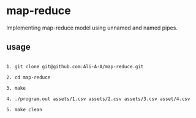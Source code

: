 # map-reduce

Implementing map-reduce model using unnamed and named pipes.

## usage

```

1. git clone git@github.com:Ali-A-A/map-reduce.git

2. cd map-reduce

3. make 

4. ./program.out assets/1.csv assets/2.csv assets/3.csv asset/4.csv 

5. make clean

```